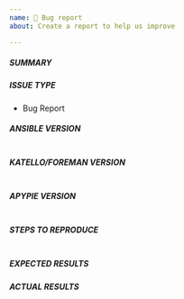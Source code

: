 ```yaml
---
name: 🐛 Bug report
about: Create a report to help us improve

---
```


##### SUMMARY
<!--- Explain the problem briefly -->


##### ISSUE TYPE
 - Bug Report

##### ANSIBLE VERSION
<!--- Paste, BELOW THIS COMMENT, verbatim output from "ansible --version"-->
```

```

##### KATELLO/FOREMAN VERSION
<!--- Paste, BELOW THIS COMMENT, verbatim output from "rpm -q tfm-rubygem-katello foreman"-->
```

```

##### APYPIE VERSION
<!--- Paste, BELOW THIS COMMENT, verbatim output from "pip show apypie | grep Version"-->
```

```

##### STEPS TO REPRODUCE
<!--- For bugs, show exactly how to reproduce the problem, using a minimal test-case. -->

<!--- Paste example playbook below -->
```yaml

```

##### EXPECTED RESULTS
<!--- What did you expect to happen when running the steps above? -->

##### ACTUAL RESULTS
<!--- What actually happened? If possible run with extra verbosity (-vvvv) -->

<!--- Paste verbatim command output between quotes below -->
```

```
